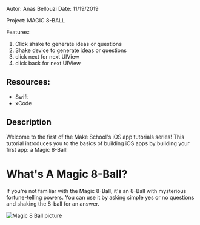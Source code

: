Autor: Anas Bellouzi
Date: 11/19/2019

Project: MAGIC 8-BALL

Features:
  1. Click shake to generate ideas or questions
  2. Shake device to generate ideas or questions
  3. click next for next UIView
  4. click back for next UIView

## Resources:
  - Swift
  - xCode


## Description


Welcome to the first of the Make School's iOS app tutorials series! This tutorial introduces you to the basics of building iOS apps by building your first app: a Magic 8-Ball!

# What's A Magic 8-Ball?
If you're not familiar with the Magic 8-Ball, it's an 8-Ball with mysterious fortune-telling powers. You can use it by asking simple yes or no questions and shaking the 8-ball for an answer.

![Magic 8 Ball picture](https://cdn.jsdelivr.net/gh/MakeSchool-Tutorials/Magic-8Ball-Swift4@35b74642ac78aabdcfdc7141e659894755bf25d8/P1-Getting-Started/assets/magic_8_ball.png)
